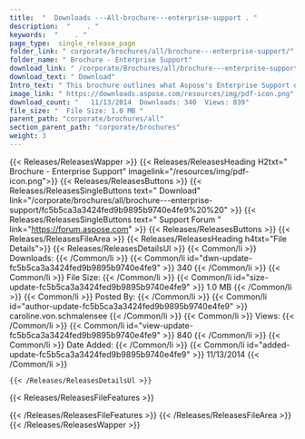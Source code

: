 ```yaml
---
title:  "  Downloads ---All-brochure---enterprise-support . " 
description:  "    . " 
keywords:  "    . " 
page_type:  single_release_page
folder_link: " corporate/brochures/all/brochure---enterprise-support/"
folder_name: " Brochure - Enterprise Support"
download_link: " /corporate/Brochures/all/brochure---enterprise-support/fc5b5ca3a3424fed9b9895b9740e4fe9"
download_text: " Download"
Intro_text: " This brochure outlines what Aspose's Enterprise Support offers customers.Last up..."
image_link: " https://downloads.aspose.com/resources/img/pdf-icon.png"
download_count: "   11/13/2014  Downloads: 340  Views: 839"
file_size: "  File Size: 1.0 MB "
parent_path: "corporate/brochures/all"
section_parent_path: "corporate/brochures"
weight: 3 
---
```


{{< Releases/ReleasesWapper >}}
  {{< Releases/ReleasesHeading H2txt=" Brochure - Enterprise Support" imagelink="/resources/img/pdf-icon.png">}}
  {{< Releases/ReleasesButtons >}}
    {{< Releases/ReleasesSingleButtons text=" Download" link="/corporate/brochures/all/brochure---enterprise-support/fc5b5ca3a3424fed9b9895b9740e4fe9%20%20" >}}
    {{< Releases/ReleasesSingleButtons text=" Support Forum " link="https://forum.aspose.com" >}}
  {{< Releases/ReleasesButtons >}}
  {{< Releases/ReleasesFileArea >}}
    {{< Releases/ReleasesHeading h4txt="File Details">}}
    {{< Releases/ReleasesDetailsUl >}}
            {{< Common/li  >}} Downloads: {{< /Common/li >}} 
      {{< Common/li id="dwn-update-fc5b5ca3a3424fed9b9895b9740e4fe9" >}} 340 {{< /Common/li >}} 
      {{< Common/li  >}} File Size: {{< /Common/li >}} 
      {{< Common/li id="size-update-fc5b5ca3a3424fed9b9895b9740e4fe9" >}} 1.0 MB {{< /Common/li >}} 
      {{< Common/li  >}} Posted By: {{< /Common/li >}} 
      {{< Common/li id="author-update-fc5b5ca3a3424fed9b9895b9740e4fe9" >}} caroline.von.schmalensee {{< /Common/li >}} 
      {{< Common/li  >}} Views: {{< /Common/li >}} 
      {{< Common/li id="view-update-fc5b5ca3a3424fed9b9895b9740e4fe9" >}} 840 {{< /Common/li >}} 
      {{< Common/li  >}} Date Added: {{< /Common/li >}} 
      {{< Common/li id="added-update-fc5b5ca3a3424fed9b9895b9740e4fe9" >}} 11/13/2014 {{< /Common/li >}} 

    {{< /Releases/ReleasesDetailsUl >}}

  {{< Releases/ReleasesFileFeatures >}}
      
  {{< /Releases/ReleasesFileFeatures >}}
 {{< /Releases/ReleasesFileArea >}}
{{< /Releases/ReleasesWapper >}}


